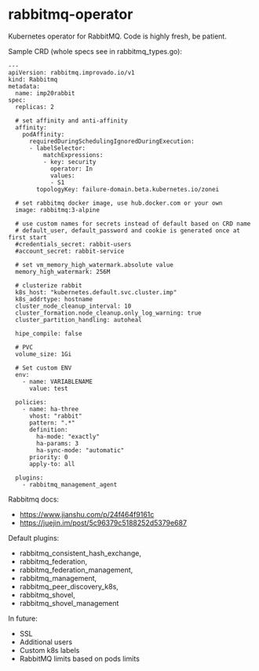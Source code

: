 # rabbitmq-operator

Kubernetes operator for RabbitMQ. Code is highly fresh, be patient.

Sample CRD (whole specs see in rabbitmq_types.go):
```
---
apiVersion: rabbitmq.improvado.io/v1
kind: Rabbitmq
metadata:
  name: imp20rabbit
spec:
  replicas: 2
  
  # set affinity and anti-affinity
  affinity:
    podAffinity:
      requiredDuringSchedulingIgnoredDuringExecution:
      - labelSelector:
          matchExpressions:
          - key: security
            operator: In
            values:
            - S1
        topologyKey: failure-domain.beta.kubernetes.io/zonei

  # set rabbitmq docker image, use hub.docker.com or your own
  image: rabbitmq:3-alpine
  
  # use custom names for secrets instead of default based on CRD name
  # default_user, default_password and cookie is generated once at first start
  #credentials_secret: rabbit-users
  #account_secret: rabbit-service
  
  # set vm_memory_high_watermark.absolute value
  memory_high_watermark: 256M
  
  # clusterize rabbit
  k8s_host: "kubernetes.default.svc.cluster.imp"
  k8s_addrtype: hostname
  cluster_node_cleanup_interval: 10
  cluster_formation.node_cleanup.only_log_warning: true
  cluster_partition_handling: autoheal

  hipe_compile: false

  # PVC
  volume_size: 1Gi

  # Set custom ENV
  env:
    - name: VARIABLENAME
      value: test

  policies:
    - name: ha-three
      vhost: "rabbit"
      pattern: ".*"
      definition:
        ha-mode: "exactly"
        ha-params: 3
        ha-sync-mode: "automatic"
      priority: 0
      apply-to: all

  plugins:
    - rabbitmq_management_agent
```

Rabbitmq docs:

* https://www.jianshu.com/p/24f464f9161c
* https://juejin.im/post/5c96379c5188252d5379e687


Default plugins:

* rabbitmq_consistent_hash_exchange,
* rabbitmq_federation,
* rabbitmq_federation_management,
* rabbitmq_management,
* rabbitmq_peer_discovery_k8s,
* rabbitmq_shovel,
* rabbitmq_shovel_management

In future:
* SSL
* Additional users
* Custom k8s labels
* RabbitMQ limits based on pods limits
